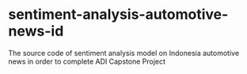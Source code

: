 # sentiment-analysis-automotive-news-id
The source code of sentiment analysis model on Indonesia automotive news in order to complete ADI Capstone Project
